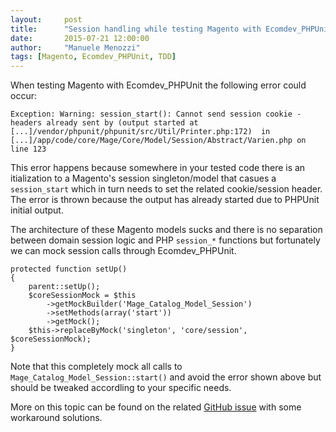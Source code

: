 ```yaml
---
layout:     post
title:      "Session handling while testing Magento with Ecomdev_PHPUnit"
date:       2015-07-21 12:00:00
author:     "Manuele Menozzi"
tags: [Magento, Ecomdev_PHPUnit, TDD]
---
```


When testing Magento with Ecomdev_PHPUnit the following error could occur:

    Exception: Warning: session_start(): Cannot send session cookie - headers already sent by (output started at [...]/vendor/phpunit/phpunit/src/Util/Printer.php:172)  in [...]/app/code/core/Mage/Core/Model/Session/Abstract/Varien.php on line 123

This error happens because somewhere in your tested code there is an itialization to a Magento's session singleton/model that casues a `session_start` which in turn needs to set the related cookie/session header. The error is thrown because the output has already started due to PHPUnit initial output.

The architecture of these Magento models sucks and there is no separation between domain session logic and PHP `session_*` functions but fortunately we can mock session calls through Ecomdev_PHPUnit.

    protected function setUp()
    {
        parent::setUp();
        $coreSessionMock = $this
            ->getMockBuilder('Mage_Catalog_Model_Session')
            ->setMethods(array('start'))
            ->getMock();
        $this->replaceByMock('singleton', 'core/session', $coreSessionMock);
    }

Note that this completely mock all calls to `Mage_Catalog_Model_Session::start()` and avoid the error shown above but should be tweaked accordling to your specific needs.

More on this topic can be found on the related [GitHub issue](https://github.com/EcomDev/EcomDev_PHPUnit/issues/206) with some workaround solutions.
